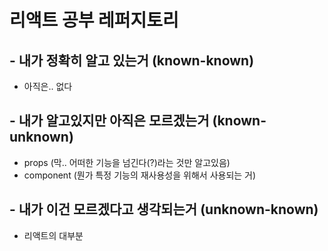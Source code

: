 # 리액트 공부 레퍼지토리

## - 내가 정확히 알고 있는거 (known-known)
- 아직은.. 없다

## - 내가 알고있지만 아직은 모르겠는거 (known-unknown)
- props
    (막.. 어떠한 기능을 넘긴다(?)라는 것만 알고있음)
- component
    (뭔가 특정 기능의 재사용성을 위해서 사용되는 거)

## - 내가 이건 모르겠다고 생각되는거 (unknown-known)
- 리액트의 대부분